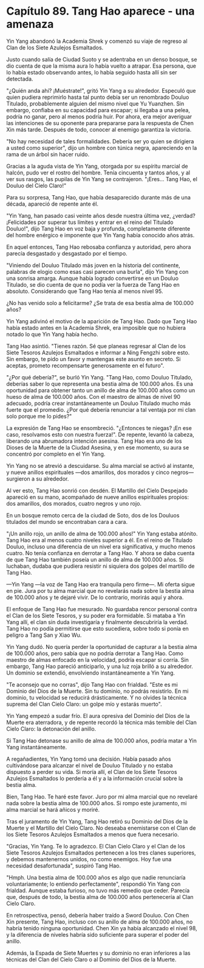 
# Capítulo 89. Tang Hao aparece - una amenaza


Yin Yang abandonó la Academia Shrek y comenzó su viaje de regreso al Clan de los Siete Azulejos Esmaltados.

Justo cuando salía de Ciudad Suoto y se adentraba en un denso bosque, se dio cuenta de que la misma aura lo había vuelto a atrapar. Esa persona, que lo había estado observando antes, lo había seguido hasta allí sin ser detectada.

"¿Quién anda ahí? ¡Muéstrate!", gritó Yin Yang a su alrededor. Especuló que quien pudiera reprimirlo hasta tal punto debía ser un renombrado Douluo Titulado, probablemente alguien del mismo nivel que Yu Yuanzhen. Sin embargo, confiaba en su capacidad para escapar; si llegaba a una pelea, podría no ganar, pero al menos podría huir. Por ahora, era mejor averiguar las intenciones de su oponente para prepararse para la respuesta de Chen Xin más tarde. Después de todo, conocer al enemigo garantiza la victoria.

"No hay necesidad de tales formalidades. Debería ser yo quien se dirigiera a usted como superior", dijo un hombre con túnica negra, apareciendo en la rama de un árbol sin hacer ruido.

Gracias a la aguda vista de Yin Yang, otorgada por su espíritu marcial de halcón, pudo ver el rostro del hombre. Tenía cincuenta y tantos años, y al ver sus rasgos, las pupilas de Yin Yang se contrajeron. "¡Eres... Tang Hao, el Douluo del Cielo Claro!"

Para su sorpresa, Tang Hao, que había desaparecido durante más de una década, apareció de repente ante él.

"Yin Yang, han pasado casi veinte años desde nuestra última vez, ¿verdad? ¡Felicidades por superar tus límites y entrar en el reino del Titulado Douluo!", dijo Tang Hao en voz baja y profunda, completamente diferente del hombre enérgico e imponente que Yin Yang había conocido años atrás.

En aquel entonces, Tang Hao rebosaba confianza y autoridad, pero ahora parecía desgastado y desgastado por el tiempo.

"Viniendo del Douluo Titulado más joven en la historia del continente, palabras de elogio como esas casi parecen una burla", dijo Yin Yang con una sonrisa amarga. Aunque había logrado convertirse en un Douluo Titulado, se dio cuenta de que no podía ver la fuerza de Tang Hao en absoluto. Considerando que Tang Hao tenía al menos nivel 95.

¿No has venido solo a felicitarme? ¿Se trata de esa bestia alma de 100.000 años?

Yin Yang adivinó el motivo de la aparición de Tang Hao. Dado que Tang Hao había estado antes en la Academia Shrek, era imposible que no hubiera notado lo que Yin Yang había hecho.

Tang Hao asintió. "Tienes razón. Sé que planeas regresar al Clan de los Siete Tesoros Azulejos Esmaltados e informar a Ning Fengzhi sobre esto. Sin embargo, te pido un favor y mantengas este asunto en secreto. Si aceptas, prometo recompensarte generosamente en el futuro".

"¿Por qué debería?", se burló Yin Yang. "Tang Hao, como Douluo Titulado, deberías saber lo que representa una bestia alma de 100.000 años. Es una oportunidad para obtener tanto un anillo de alma de 100.000 años como un hueso de alma de 100.000 años. Con el maestro de almas de nivel 90 adecuado, podría crear instantáneamente un Douluo Titulado mucho más fuerte que el promedio. ¿Por qué debería renunciar a tal ventaja por mi clan solo porque me lo pides?"

La expresión de Tang Hao se ensombreció. "¿Entonces te niegas? ¡En ese caso, resolvamos esto con nuestra fuerza!". De repente, levantó la cabeza, liberando una abrumadora intención asesina. Tang Hao era uno de los Dioses de la Muerte de la Ciudad Asesina, y en ese momento, su aura se concentró por completo en el Yin Yang.

Yin Yang no se atrevió a descuidarse. Su alma marcial se activó al instante, y nueve anillos espirituales —dos amarillos, dos morados y cinco negros— surgieron a su alrededor.

Al ver esto, Tang Hao sonrió con desdén. El Martillo del Cielo Despejado apareció en su mano, acompañado de nueve anillos espirituales propios: dos amarillos, dos morados, cuatro negros y uno rojo.

En un bosque remoto cerca de la ciudad de Soto, dos de los Douluos titulados del mundo se encontraban cara a cara.

"¡Un anillo rojo, un anillo de alma de 100.000 años!" Yin Yang estaba atónito. Tang Hao era al menos cuatro niveles superior a él. En el reino de Titulado Douluo, incluso una diferencia de un nivel era significativa, y mucho menos cuatro. No tenía confianza en derrotar a Tang Hao. Y ahora se daba cuenta de que Tang Hao también poseía un anillo de alma de 100.000 años. Si luchaban, dudaba que pudiera resistir ni siquiera dos golpes del martillo de Tang Hao.

—Yin Yang —la voz de Tang Hao era tranquila pero firme—. Mi oferta sigue en pie. Jura por tu alma marcial que no revelarás nada sobre la bestia alma de 100.000 años y te dejaré vivir. De lo contrario, morirás aquí y ahora.

El enfoque de Tang Hao fue mesurado. No guardaba rencor personal contra el Clan de los Siete Tesoros, y su poder era formidable. Si mataba a Yin Yang allí, el clan sin duda investigaría y finalmente descubriría la verdad. Tang Hao no podía permitirse que esto sucediera, sobre todo si ponía en peligro a Tang San y Xiao Wu.

Yin Yang dudó. No quería perder la oportunidad de capturar a la bestia alma de 100.000 años, pero sabía que no podría derrotar a Tang Hao. Como maestro de almas enfocado en la velocidad, podría escapar si corría. Sin embargo, Tang Hao pareció anticiparlo, y una luz roja brilló a su alrededor. Un dominio se extendió, envolviendo instantáneamente a Yin Yang.

"Te aconsejo que no corras", dijo Tang Hao con frialdad. "Este es mi Dominio del Dios de la Muerte. Sin tu dominio, no podrás resistirlo. En mi dominio, tu velocidad se reducirá drásticamente. Y no olvides la técnica suprema del Clan Cielo Claro: un golpe mío y estarás muerto".

Yin Yang empezó a sudar frío. El aura opresiva del Dominio del Dios de la Muerte era aterradora, y de repente recordó la técnica más temible del Clan Cielo Claro: la detonación del anillo.

Si Tang Hao detonase su anillo de alma de 100.000 años, podría matar a Yin Yang instantáneamente.

A regañadientes, Yin Yang tomó una decisión. Había pasado años cultivándose para alcanzar el nivel de Douluo Titulado y no estaba dispuesto a perder su vida. Si moría allí, el Clan de los Siete Tesoros Azulejos Esmaltados lo perdería a él y a la información crucial sobre la bestia alma.

Bien, Tang Hao. Te haré este favor. Juro por mi alma marcial que no revelaré nada sobre la bestia alma de 100.000 años. Si rompo este juramento, mi alma marcial se hará añicos y moriré.

Tras el juramento de Yin Yang, Tang Hao retiró su Dominio del Dios de la Muerte y el Martillo del Cielo Claro. No deseaba enemistarse con el Clan de los Siete Tesoros Azulejos Esmaltados a menos que fuera necesario.

"Gracias, Yin Yang. Te lo agradezco. El Clan Cielo Claro y el Clan de los Siete Tesoros Azulejos Esmaltados pertenecen a los tres clanes superiores, y debemos mantenernos unidos, no como enemigos. Hoy fue una necesidad desafortunada", suspiró Tang Hao.

"Hmph. Una bestia alma de 100.000 años es algo que nadie renunciaría voluntariamente; lo entiendo perfectamente", respondió Yin Yang con frialdad. Aunque estaba furioso, no tuvo más remedio que ceder. Parecía que, después de todo, la bestia alma de 100.000 años pertenecería al Clan Cielo Claro.

En retrospectiva, pensó, debería haber traído a Sword Douluo. Con Chen Xin presente, Tang Hao, incluso con su anillo de alma de 100.000 años, no habría tenido ninguna oportunidad. Chen Xin ya había alcanzado el nivel 98, y la diferencia de niveles habría sido suficiente para superar el poder del anillo.

Además, la Espada de Siete Muertes y su dominio no eran inferiores a las técnicas del Clan del Cielo Claro o al Dominio del Dios de la Muerte.